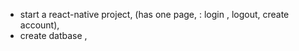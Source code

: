 - start a react-native project, (has one page, : login , logout, create account), 
- create datbase , 